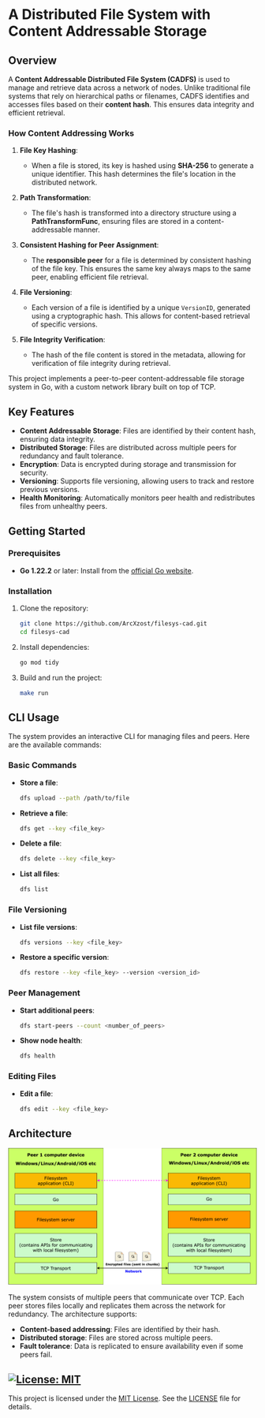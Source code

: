 # A Distributed File System with Content Addressable Storage

## Overview

A **Content Addressable Distributed File System (CADFS)** is used to manage and retrieve data across a network of nodes. Unlike traditional file systems that rely on hierarchical paths or filenames, CADFS identifies and accesses files based on their **content hash**. This ensures data integrity and efficient retrieval.

### How Content Addressing Works
1. **File Key Hashing**:  
   - When a file is stored, its key is hashed using **SHA-256** to generate a unique identifier. This hash determines the file's location in the distributed network.
   
2. **Path Transformation**:  
   - The file's hash is transformed into a directory structure using a **PathTransformFunc**, ensuring files are stored in a content-addressable manner.

3. **Consistent Hashing for Peer Assignment**:  
   - The **responsible peer** for a file is determined by consistent hashing of the file key. This ensures the same key always maps to the same peer, enabling efficient file retrieval.

4. **File Versioning**:  
   - Each version of a file is identified by a unique `VersionID`, generated using a cryptographic hash. This allows for content-based retrieval of specific versions.

5. **File Integrity Verification**:  
   - The hash of the file content is stored in the metadata, allowing for verification of file integrity during retrieval.

This project implements a peer-to-peer content-addressable file storage system in Go, with a custom network library built on top of TCP.

## Key Features

- **Content Addressable Storage**: Files are identified by their content hash, ensuring data integrity.
- **Distributed Storage**: Files are distributed across multiple peers for redundancy and fault tolerance.
- **Encryption**: Data is encrypted during storage and transmission for security.
- **Versioning**: Supports file versioning, allowing users to track and restore previous versions.
- **Health Monitoring**: Automatically monitors peer health and redistributes files from unhealthy peers.

## Getting Started

### Prerequisites

- **Go 1.22.2** or later: Install from the [official Go website](https://go.dev/doc/install).

### Installation

1. Clone the repository:
   ```bash
   git clone https://github.com/ArcXzost/filesys-cad.git
   cd filesys-cad
   ```

2. Install dependencies:
   ```bash
   go mod tidy
   ```

3. Build and run the project:
   ```bash
   make run
   ```

## CLI Usage

The system provides an interactive CLI for managing files and peers. Here are the available commands:

### Basic Commands
- **Store a file**:
  ```bash
  dfs upload --path /path/to/file
  ```

- **Retrieve a file**:
  ```bash
  dfs get --key <file_key>
  ```

- **Delete a file**:
  ```bash
  dfs delete --key <file_key>
  ```

- **List all files**:
  ```bash
  dfs list
  ```

### File Versioning

- **List file versions**:
  ```bash
  dfs versions --key <file_key>
  ```

- **Restore a specific version**:
  ```bash
  dfs restore --key <file_key> --version <version_id>
  ```

### Peer Management

- **Start additional peers**:
  ```bash
  dfs start-peers --count <number_of_peers>
  ```

- **Show node health**:
  ```bash
  dfs health
  ```

### Editing Files

- **Edit a file**:
  ```bash
  dfs edit --key <file_key>
  ```

## Architecture

![Architecture Diagram](https://raw.githubusercontent.com/priyangshupal/documentation-images/main/cas-distributed-file-system/architecture.svg)

The system consists of multiple peers that communicate over TCP. Each peer stores files locally and replicates them across the network for redundancy. The architecture supports:

- **Content-based addressing**: Files are identified by their hash.
- **Distributed storage**: Files are stored across multiple peers.
- **Fault tolerance**: Data is replicated to ensure availability even if some peers fail.

## [![License: MIT](https://img.shields.io/badge/License-MIT-yellow.svg)](https://opensource.org/licenses/MIT)
This project is licensed under the [MIT License](https://opensource.org/license/mit). See the [LICENSE](LICENSE) file for details.
